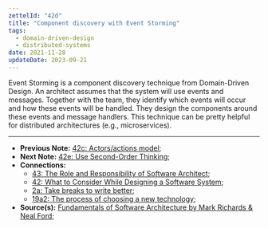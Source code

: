 ```yaml
---
zettelId: "42d"
title: "Component discovery with Event Storming"
tags:
  - domain-driven-design
  - distributed-systems
date: 2021-11-28
updateDate: 2023-09-21
---
```


Event Storming is a component discovery technique from Domain-Driven Design. An architect assumes that the system will use events and messages. Together with the team, they identify which events will occur and how these events will be handled. They design the components around these events and message handlers. This technique can be pretty helpful for distributed architectures (e.g., microservices).

---

- **Previous Note:** [42c: Actors/actions model](/notes/42c/);
- **Next Note:** [42e: Use Second-Order Thinking](/notes/42e/);
- **Connections:**
  - [43: The Role and Responsibility of Software Architect](/notes/43/);
  - [42: What to Consider While Designing a Software System](/notes/42/);
  - [2a: Take breaks to write better](/notes/2a/);
  - [19a2: The process of choosing a new technology](/notes/19a2/);
- **Source(s):** [Fundamentals of Software Architecture by Mark Richards & Neal Ford](http://fundamentalsofsoftwarearchitecture.com/);
